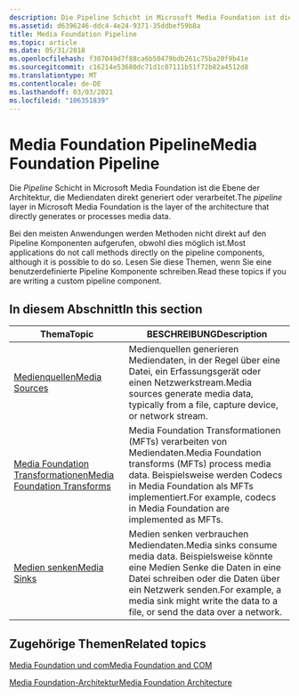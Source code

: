 ```yaml
---
description: Die Pipeline Schicht in Microsoft Media Foundation ist die Ebene der Architektur, die Mediendaten direkt generiert oder verarbeitet.
ms.assetid: d6396246-ddc4-4e24-9371-35ddbef59b8a
title: Media Foundation Pipeline
ms.topic: article
ms.date: 05/31/2018
ms.openlocfilehash: f307049d7f88ca6b50479bdb261c75ba20f9b41e
ms.sourcegitcommit: c16214e53680dc71d1c07111b51f72b82a4512d8
ms.translationtype: MT
ms.contentlocale: de-DE
ms.lasthandoff: 03/03/2021
ms.locfileid: "106351839"
---
```

# <a name="media-foundation-pipeline"></a><span data-ttu-id="e1c93-103">Media Foundation Pipeline</span><span class="sxs-lookup"><span data-stu-id="e1c93-103">Media Foundation Pipeline</span></span>

<span data-ttu-id="e1c93-104">Die *Pipeline* Schicht in Microsoft Media Foundation ist die Ebene der Architektur, die Mediendaten direkt generiert oder verarbeitet.</span><span class="sxs-lookup"><span data-stu-id="e1c93-104">The *pipeline* layer in Microsoft Media Foundation is the layer of the architecture that directly generates or processes media data.</span></span>

<span data-ttu-id="e1c93-105">Bei den meisten Anwendungen werden Methoden nicht direkt auf den Pipeline Komponenten aufgerufen, obwohl dies möglich ist.</span><span class="sxs-lookup"><span data-stu-id="e1c93-105">Most applications do not call methods directly on the pipeline components, although it is possible to do so.</span></span> <span data-ttu-id="e1c93-106">Lesen Sie diese Themen, wenn Sie eine benutzerdefinierte Pipeline Komponente schreiben.</span><span class="sxs-lookup"><span data-stu-id="e1c93-106">Read these topics if you are writing a custom pipeline component.</span></span>

## <a name="in-this-section"></a><span data-ttu-id="e1c93-107">In diesem Abschnitt</span><span class="sxs-lookup"><span data-stu-id="e1c93-107">In this section</span></span>



| <span data-ttu-id="e1c93-108">Thema</span><span class="sxs-lookup"><span data-stu-id="e1c93-108">Topic</span></span>                                                                     | <span data-ttu-id="e1c93-109">BESCHREIBUNG</span><span class="sxs-lookup"><span data-stu-id="e1c93-109">Description</span></span>                                                                                                                           |
|---------------------------------------------------------------------------|---------------------------------------------------------------------------------------------------------------------------------------|
| [<span data-ttu-id="e1c93-110">Medienquellen</span><span class="sxs-lookup"><span data-stu-id="e1c93-110">Media Sources</span></span>](media-sources.md)<br/>                             | <span data-ttu-id="e1c93-111">Medienquellen generieren Mediendaten, in der Regel über eine Datei, ein Erfassungsgerät oder einen Netzwerkstream.</span><span class="sxs-lookup"><span data-stu-id="e1c93-111">Media sources generate media data, typically from a file, capture device, or network stream.</span></span> <br/>                              |
| [<span data-ttu-id="e1c93-112">Media Foundation Transformationen</span><span class="sxs-lookup"><span data-stu-id="e1c93-112">Media Foundation Transforms</span></span>](media-foundation-transforms.md)<br/> | <span data-ttu-id="e1c93-113">Media Foundation Transformationen (MFTs) verarbeiten von Mediendaten.</span><span class="sxs-lookup"><span data-stu-id="e1c93-113">Media Foundation transforms (MFTs) process media data.</span></span> <span data-ttu-id="e1c93-114">Beispielsweise werden Codecs in Media Foundation als MFTs implementiert.</span><span class="sxs-lookup"><span data-stu-id="e1c93-114">For example, codecs in Media Foundation are implemented as MFTs.</span></span> <br/>   |
| [<span data-ttu-id="e1c93-115">Medien senken</span><span class="sxs-lookup"><span data-stu-id="e1c93-115">Media Sinks</span></span>](media-sinks.md)<br/>                                 | <span data-ttu-id="e1c93-116">Medien senken verbrauchen Mediendaten.</span><span class="sxs-lookup"><span data-stu-id="e1c93-116">Media sinks consume media data.</span></span> <span data-ttu-id="e1c93-117">Beispielsweise könnte eine Medien Senke die Daten in eine Datei schreiben oder die Daten über ein Netzwerk senden.</span><span class="sxs-lookup"><span data-stu-id="e1c93-117">For example, a media sink might write the data to a file, or send the data over a network.</span></span><br/> |



 

## <a name="related-topics"></a><span data-ttu-id="e1c93-118">Zugehörige Themen</span><span class="sxs-lookup"><span data-stu-id="e1c93-118">Related topics</span></span>

<dl> <dt>

[<span data-ttu-id="e1c93-119">Media Foundation und com</span><span class="sxs-lookup"><span data-stu-id="e1c93-119">Media Foundation and COM</span></span>](media-foundation-and-com.md)
</dt> <dt>

[<span data-ttu-id="e1c93-120">Media Foundation-Architektur</span><span class="sxs-lookup"><span data-stu-id="e1c93-120">Media Foundation Architecture</span></span>](media-foundation-architecture.md)
</dt> </dl>

 

 




